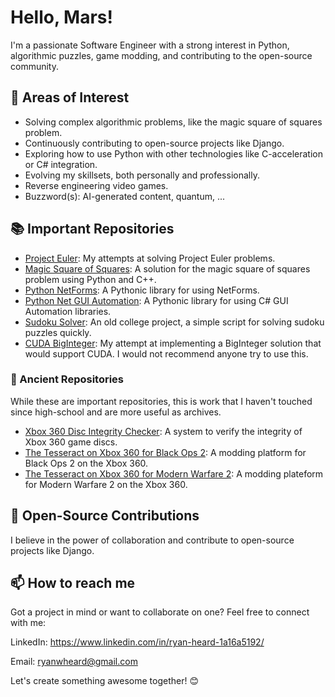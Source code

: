 # Hello, Mars!

I'm a passionate Software Engineer with a strong interest in Python, algorithmic puzzles, game modding, and contributing to the open-source community.

## 🌱 Areas of Interest
* Solving complex algorithmic problems, like the magic square of squares problem.
* Continuously contributing to open-source projects like Django.
* Exploring how to use Python with other technologies like C-acceleration or C# integration.
* Evolving my skillsets, both personally and professionally.
* Reverse engineering video games.
* Buzzword(s): AI-generated content, quantum, ...

## 📚 Important Repositories
* [Project Euler](https://github.com/rheard/ProjectEuler): My attempts at solving Project Euler problems.
* [Magic Square of Squares](https://github.com/rheard/magic_sq): A solution for the magic square of squares problem using Python and C++.
* [Python NetForms](https://github.com/rheard/pynetforms): A Pythonic library for using NetForms.
* [Python Net GUI Automation](https://github.com/rheard/pynetauto): A Pythonic library for using C# GUI Automation libraries.
* [Sudoku Solver](https://github.com/rheard/Sudoku_Solver): An old college project, a simple script for solving sudoku puzzles quickly.
* [CUDA BigInteger](https://github.com/rheard/BigInteger-for-CUDA): My attempt at implementing a BigInteger solution that would support CUDA. I would not recommend anyone try to use this.

### 🏺 Ancient Repositories

While these are important repositories, this is work that I haven't touched since high-school and are more useful as archives.
* [Xbox 360 Disc Integrity Checker](https://github.com/rheard/Xbox360DiscIntegrityChecker): A system to verify the integrity of Xbox 360 game discs.
* [The Tesseract on Xbox 360 for Black Ops 2](https://github.com/rheard/The-Tesseract-on-Xbox-360-for-Black-Ops-2): A modding platform for Black Ops 2 on the Xbox 360.
* [The Tesseract on Xbox 360 for Modern Warfare 2](https://github.com/rheard/The-Tesseract-on-Xbox-360-for-Modern-Warfare-2): A modding plateform for Modern Warfare 2 on the Xbox 360.

## 🎈 Open-Source Contributions

I believe in the power of collaboration and contribute to open-source projects like Django.

## 📫 How to reach me

Got a project in mind or want to collaborate on one? Feel free to connect with me:

LinkedIn: https://www.linkedin.com/in/ryan-heard-1a16a5192/

Email: ryanwheard@gmail.com

Let's create something awesome together! 😊
